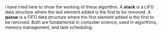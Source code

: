 i have tried here to show the working of these algorithm.
A **stack** is a LIFO data structure where the last element added is the first to be removed. 
A **queue** is a FIFO data structure where the first element added is the first to be removed.
Both are fundamental in computer science, used in algorithms, memory management, and task scheduling.
